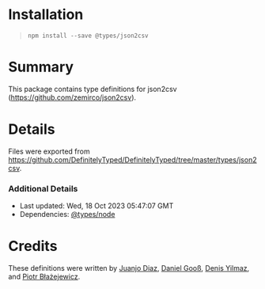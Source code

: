 # Installation
> `npm install --save @types/json2csv`

# Summary
This package contains type definitions for json2csv (https://github.com/zemirco/json2csv).

# Details
Files were exported from https://github.com/DefinitelyTyped/DefinitelyTyped/tree/master/types/json2csv.

### Additional Details
 * Last updated: Wed, 18 Oct 2023 05:47:07 GMT
 * Dependencies: [@types/node](https://npmjs.com/package/@types/node)

# Credits
These definitions were written by [Juanjo Diaz](https://github.com/juanjoDiaz), [Daniel Gooß](https://github.com/dangoo), [Denis Yilmaz](https://github.com/denisyilmaz), and [Piotr Błażejewicz](https://github.com/peterblazejewicz).
